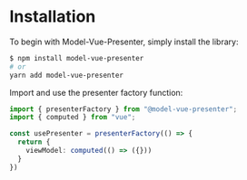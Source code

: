 # Installation

To begin with Model-Vue-Presenter, simply install the library:

```bash
$ npm install model-vue-presenter
# or
yarn add model-vue-presenter
```

Import and use the presenter factory function:

```ts
import { presenterFactory } from "@model-vue-presenter";
import { computed } from "vue";

const usePresenter = presenterFactory(() => {
  return {
    viewModel: computed(() => ({}))
  }
})
```